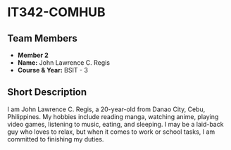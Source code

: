 # IT342-COMHUB

## Team Members
- **Member 2**
- **Name:** John Lawrence C. Regis
- **Course & Year:** BSIT - 3

## Short Description
I am John Lawrence C. Regis, a 20-year-old from Danao City, Cebu, Philippines. My hobbies include reading manga, watching anime, playing video games, listening to music, eating, and sleeping. I may be a laid-back guy who loves to relax, but when it comes to work or school tasks, I am committed to finishing my duties.
 
